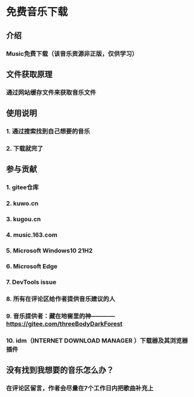 # 免费音乐下载

## 介绍
### Music免费下载（该音乐资源非正版，仅供学习）

## 文件获取原理
### 通过网站缓存文件来获取音乐文件

## 使用说明

### 1.  通过搜索找到自己想要的音乐
### 2.  下载就完了  

## 参与贡献

### 1.  gitee仓库
### 2.  kuwo.cn
### 3.  kugou.cn
### 4.  music.163.com
### 5.  Microsoft Windows10 21H2
### 6.  Microsoft Edge
### 7.  DevTools issue
### 8.  所有在评论区给作者提供音乐建议的人
### 9.  音乐提供者：藏在地窖里的神————https://gitee.com/threeBodyDarkForest
### 10. idm（INTERNET DOWNLOAD MANAGER ）下载器及其浏览器插件


## 没有找到我想要的音乐怎么办？

### 在评论区留言，作者会尽量在7个工作日内把歌曲补充上